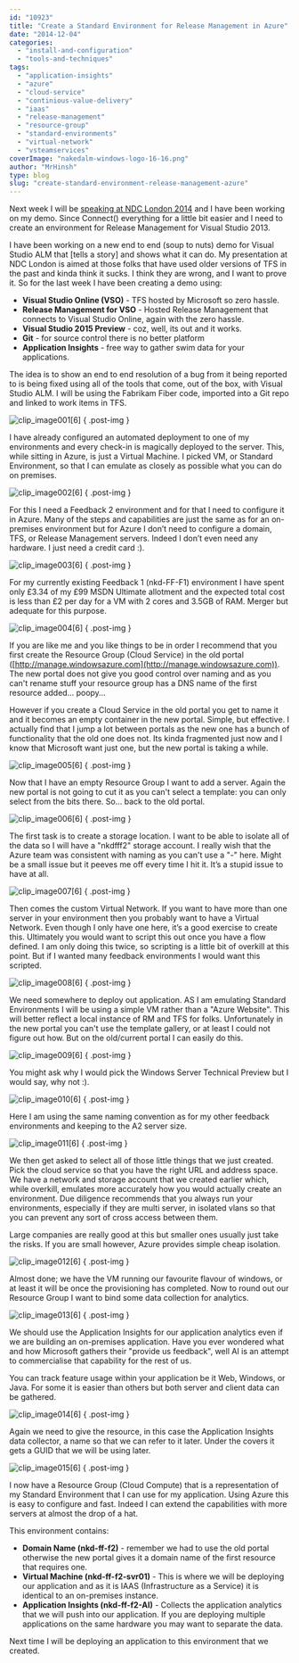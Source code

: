 ```yaml
---
id: "10923"
title: "Create a Standard Environment for Release Management in Azure"
date: "2014-12-04"
categories: 
  - "install-and-configuration"
  - "tools-and-techniques"
tags: 
  - "application-insights"
  - "azure"
  - "cloud-service"
  - "continious-value-delivery"
  - "iaas"
  - "release-management"
  - "resource-group"
  - "standard-environments"
  - "virtual-network"
  - "vsteamservices"
coverImage: "nakedalm-windows-logo-16-16.png"
author: "MrHinsh"
type: blog
slug: "create-standard-environment-release-management-azure"
---
```


Next week I will be [speaking at NDC London 2014](http://nkdagility.com/ndc-london-second-look-team-foundation-server-vso/) and I have been working on my demo. Since Connect() everything for a little bit easier and I need to create an environment for Release Management for Visual Studio 2013.

I have been working on a new end to end (soup to nuts) demo for Visual Studio ALM that \[tells a story\] and shows what it can do. My presentation at NDC London is aimed at those folks that have used older versions of TFS in the past and kinda think it sucks. I think they are wrong, and I want to prove it. So for the last week I have been creating a demo using:

- **Visual Studio Online (VSO)** - TFS hosted by Microsoft so zero hassle.
- **Release Management for VSO** - Hosted Release Management that connects to Visual Studio Online, again with the zero hassle.
- **Visual Studio 2015 Preview** - coz, well, its out and it works.
- **Git** \- for source control there is no better platform
- **Application Insights** - free way to gather swim data for your applications.

The idea is to show an end to end resolution of a bug from it being reported to is being fixed using all of the tools that come, out of the box, with Visual Studio ALM. I will be using the Fabrikam Fiber code, imported into a Git repo and linked to work items in TFS.

![clip_image001[6]](images/clip_image0016-1-1.png "clip_image001[6]")
{ .post-img }

I have already configured an automated deployment to one of my environments and every check-in is magically deployed to the server. This, while sitting in Azure, is just a Virtual Machine. I picked VM, or Standard Environment, so that I can emulate as closely as possible what you can do on premises.

![clip_image002[6]](images/clip_image0026-2-2.png "clip_image002[6]")
{ .post-img }

For this I need a Feedback 2 environment and for that I need to configure it in Azure. Many of the steps and capabilities are just the same as for an on-premises environment but for Azure I don’t need to configure a domain, TFS, or Release Management servers. Indeed I don’t even need any hardware. I just need a credit card :).

![clip_image003[6]](images/clip_image0036-3-3.png "clip_image003[6]")
{ .post-img }

For my currently existing Feedback 1 (nkd-FF-F1) environment I have spent only £3.34 of my £99 MSDN Ultimate allotment and the expected total cost is less than £2 per day for a VM with 2 cores and 3.5GB of RAM. Merger but adequate for this purpose.

![clip_image004[6]](images/clip_image0046-4-4.png "clip_image004[6]")
{ .post-img }

If you are like me and you like things to be in order I recommend that you first create the Resource Group (Cloud Service) in the old portal ([http://manage.windowsazure.com](http://manage.windowsazure.com)). The new portal does not give you good control over naming and as you can't rename stuff your resource group has a DNS name of the first resource added… poopy…

However if you create a Cloud Service in the old portal you get to name it and it becomes an empty container in the new portal. Simple, but effective. I actually find that I jump a lot between portals as the new one has a bunch of functionality that the old one does not. Its kinda fragmented just now and I know that Microsoft want just one, but the new portal is taking a while.

![clip_image005[6]](images/clip_image0056-5-5.png "clip_image005[6]")
{ .post-img }

Now that I have an empty Resource Group I want to add a server. Again the new portal is not going to cut it as you can't select a template: you can only select from the bits there. So… back to the old portal.

![clip_image006[6]](images/clip_image0066-6-6.png "clip_image006[6]")
{ .post-img }

The first task is to create a storage location. I want to be able to isolate all of the data so I will have a "nkdfff2" storage account. I really wish that the Azure team was consistent with naming as you can't use a "-" here. Might be a small issue but it peeves me off every time I hit it. It’s a stupid issue to have at all.

![clip_image007[6]](images/clip_image0076-7-7.png "clip_image007[6]")
{ .post-img }

Then comes the custom Virtual Network. If you want to have more than one server in your environment then you probably want to have a Virtual Network. Even though I only have one here, it’s a good exercise to create this. Ultimately you would want to script this out once you have a flow defined. I am only doing this twice, so scripting is a little bit of overkill at this point. But if I wanted many feedback environments I would want this scripted.

![clip_image008[6]](images/clip_image0086-8-8.png "clip_image008[6]")
{ .post-img }

We need somewhere to deploy out application. AS I am emulating Standard Environments I will be using a simple VM rather than a "Azure Website". This will better reflect a local instance of RM and TFS for folks. Unfortunately in the new portal you can't use the template gallery, or at least I could not figure out how. But on the old/current portal I can easily do this.

![clip_image009[6]](images/clip_image0096-9-9.png "clip_image009[6]")
{ .post-img }

You might ask why I would pick the Windows Server Technical Preview but I would say, why not :).

![clip_image010[6]](images/clip_image0106-10-10.png "clip_image010[6]")
{ .post-img }

Here I am using the same naming convention as for my other feedback environments and keeping to the A2 server size.

![clip_image011[6]](images/clip_image0116-11-11.png "clip_image011[6]")
{ .post-img }

We then get asked to select all of those little things that we just created. Pick the cloud service so that you have the right URL and address space. We have a network and storage account that we created earlier which, while overkill, emulates more accurately how you would actually create an environment. Due diligence recommends that you always run your environments, especially if they are multi server, in isolated vlans so that you can prevent any sort of cross access between them.

Large companies are really good at this but smaller ones usually just take the risks. If you are small however, Azure provides simple cheap isolation.

![clip_image012[6]](images/clip_image0126-12-12.png "clip_image012[6]")
{ .post-img }

Almost done; we have the VM running our favourite flavour of windows, or at least it will be once the provisioning has completed. Now to round out our Resource Group I want to bind some data collection for analytics.

![clip_image013[6]](images/clip_image0136-13-13.png "clip_image013[6]")
{ .post-img }

We should use the Application Insights for our application analytics even if we are building an on-premises application. Have you ever wondered what and how Microsoft gathers their "provide us feedback", well AI is an attempt to commercialise that capability for the rest of us.

You can track feature usage within your application be it Web, Windows, or Java. For some it is easier than others but both server and client data can be gathered.

![clip_image014[6]](images/clip_image0146-14-14.png "clip_image014[6]")
{ .post-img }

Again we need to give the resource, in this case the Application Insights data collector, a name so that we can refer to it later. Under the covers it gets a GUID that we will be using later.

![clip_image015[6]](images/clip_image0156-15-15.png "clip_image015[6]")
{ .post-img }

I now have a Resource Group (Cloud Compute) that is a representation of my Standard Environment that I can use for my application. Using Azure this is easy to configure and fast. Indeed I can extend the capabilities with more servers at almost the drop of a hat.

This environment contains:

- **Domain Name (nkd-ff-f2)** - remember we had to use the old portal otherwise the new portal gives it a domain name of the first resource that requires one.
- **Virtual Machine (nkd-ff-f2-svr01)** - This is where we will be deploying our application and as it is IAAS (Infrastructure as a Service) it is identical to an on-premises instance.
- **Application Insights (nkd-ff-f2-AI)** - Collects the application analytics that we will push into our application. If you are deploying multiple applications on the same hardware you may want to separate the data.

Next time I will be deploying an application to this environment that we created.


